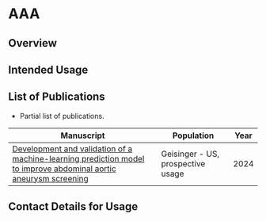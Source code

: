 
# AAA

## Overview


## Intended Usage


## List of Publications

* Partial list of publications.

| Manuscript | Population | Year| 
|------------|------------|-----|
| [Development and validation of a machine-learning prediction model to improve abdominal aortic aneurysm screening](https://pubmed.ncbi.nlm.nih.gov/38242252/) | Geisinger - US, prospective usage | 2024 |



## Contact Details for Usage

